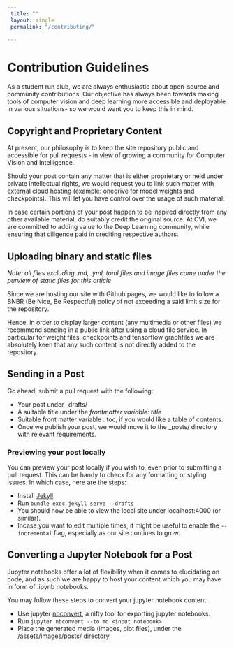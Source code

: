 ```yaml
---
 title: ""
 layout: single
 permalink: "/contributing/"

---
```


# Contribution Guidelines

As a student run club, we are always enthusiastic about open-source and community contributions. Our objective has always been towards making tools of computer vision and deep learning more accessible and deployable in various situations- so we would want you to keep this in mind.

## Copyright and Proprietary Content

At present, our philosophy is to keep the site repository public and accessible for pull requests - in view of growing a community for Computer Vision and Intelligence.

Should your post contain any matter that is either proprietary or held under private intellectual rights, we would request you to link such matter with external cloud hosting (example: onedrive for model weights and checkpoints). This will let you have control over the usage of such material.

In case certain portions of your post happen to be inspired directly from any other available material, do suitably credit the original source. At CVI, we are committed to adding value to the Deep Learning community, while ensuring that diligence paid in crediting respective authors.

## Uploading binary and static files

_Note: all files excluding .md, .yml,.toml files and image files come under the purview of static files for this article_

Since we are hosting our site with Github pages, we would like to follow a BNBR (Be Nice, Be Respectful) policy of not exceeding a said limit size for the repository.

Hence, in order to display larger content (any multimedia or other files) we recommend sending in a public link after using a cloud file service. In particular for weight files, checkpoints and tensorflow graphfiles we are absolutely keen that any such content is not directly added to the repository.

## Sending in a Post

Go ahead, submit a pull request with the following:

* Your post under _drafts/
* A suitable title under the _frontmatter variable: title_
* Suitable front matter variable : toc, if you would like a table of contents.
* Once we publish your post, we would move it to the _posts/ directory with relevant requirements.

### Previewing your post locally

You can preview your post locally if you wish to, even prior to submitting a pull request. This can be handy to check for any formatting or styling issues. In which case, here are the steps:

* Install [Jekyll](https://jekyllrb.com/)
* Run `bundle exec jekyll serve --drafts`
* You should now be able to view the local site under localhost:4000 (or similar).
* Incase you want to edit multiple times, it might be useful to enable the `--incremental` flag, especially as our site contiues to grow.

## Converting a Jupyter Notebook for a Post

Jupyter notebooks offer a lot of flexibility when it comes to elucidating on code, and as such we are happy to host your content which you may have in form of .ipynb notebooks.

You may follow these steps to convert your jupyter notebook content:

* Use jupyter [nbconvert](https://github.com/jupyter/nbconvert.git), a nifty tool for exporting jupyter notebooks.
* Run `jupyter nbconvert --to md <input notebook>`
* Place the generated media (images, plot files), under the /assets/images/posts/<name of post> directory.
